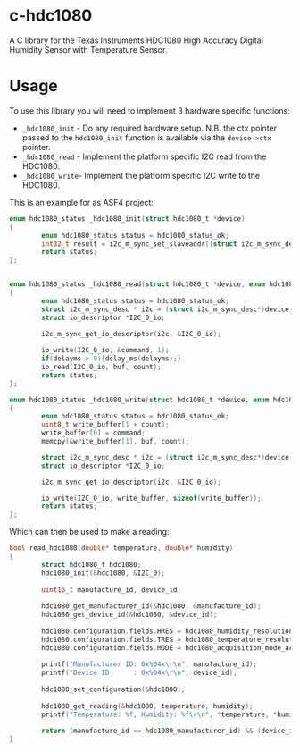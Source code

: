# c-hdc1080
A C library for the Texas Instruments HDC1080 High Accuracy Digital Humidity Sensor with Temperature Sensor.

Usage
=====
To use this library you will need to implement 3 hardware specific functions:

  * `_hdc1080_init` - Do any required hardware setup. N.B. the ctx pointer passed to the `hdc1080_init` function is available via the `device->ctx` pointer. 
  * `_hdc1080_read` - Implement the platform specific I2C read from the HDC1080.
  * `_hdc1080_write`- Implement the platform specific I2C write to the HDC1080.
  
This is an example for as ASF4 project:
```C
enum hdc1080_status _hdc1080_init(struct hdc1080_t *device)
{
        enum hdc1080_status status = hdc1080_status_ok;
        int32_t result = i2c_m_sync_set_slaveaddr((struct i2c_m_sync_desc *)device->ctx, HDC1080_ADDRESS, I2C_M_SEVEN);
        return status;  
};


enum hdc1080_status _hdc1080_read(struct hdc1080_t *device, enum hdc1080_command_e command, uint16_t delayms, size_t count, uint8_t *buf)
{
        enum hdc1080_status status = hdc1080_status_ok;
        struct i2c_m_sync_desc * i2c = (struct i2c_m_sync_desc*)device->ctx;
        struct io_descriptor *I2C_0_io;

        i2c_m_sync_get_io_descriptor(i2c, &I2C_0_io);   
        
        io_write(I2C_0_io, &command, 1);        
        if(delayms > 0){delay_ms(delayms);}
        io_read(I2C_0_io, buf, count);
        return status;  
};

enum hdc1080_status _hdc1080_write(struct hdc1080_t *device, enum hdc1080_command_e command, size_t count, uint8_t *buf)
{
        enum hdc1080_status status = hdc1080_status_ok;
        uint8_t write_buffer[1 + count];
        write_buffer[0] = command;
        memcpy(&write_buffer[1], buf, count);

        struct i2c_m_sync_desc * i2c = (struct i2c_m_sync_desc*)device->ctx;
        struct io_descriptor *I2C_0_io;

        i2c_m_sync_get_io_descriptor(i2c, &I2C_0_io);

        io_write(I2C_0_io, write_buffer, sizeof(write_buffer));
        return status;
};
```


Which can then be used to make a reading:
```C
bool read_hdc1080(double* temperature, double* humidity)
{
        struct hdc1080_t hdc1080;
        hdc1080_init(&hdc1080, &I2C_0);
        
        uint16_t manufacture_id, device_id;
        
        hdc1080_get_manufacturer_id(&hdc1080, &manufacture_id);
        hdc1080_get_device_id(&hdc1080, &device_id);
        
        hdc1080.configuration.fields.HRES = hdc1080_humidity_resolution_14_bits;
        hdc1080.configuration.fields.TRES = hdc1080_temperature_resolution_14_bits;
        hdc1080.configuration.fields.MODE = hdc1080_acquisition_mode_acquire;
        
        printf("Manufacturer ID: 0x%04x\r\n", manufacture_id);
        printf("Device ID      : 0x%04x\r\n", device_id);       
        
        hdc1080_set_configuration(&hdc1080);
        
        hdc1080_get_reading(&hdc1080, temperature, humidity);
        printf("Temperature: %f, Humidity: %f\r\n", *temperature, *humidity);
        
        return (manufacture_id == hdc1080_manufacturer_id) && (device_id == hdc1080_device_id); 
}
```
